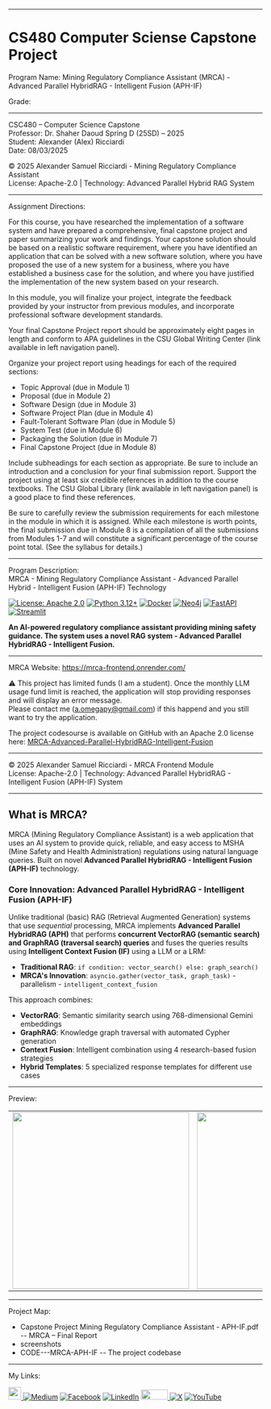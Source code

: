 ﻿-----------------------------------------------------------------------------------------------------------------------------
# CS480 Computer Sciense Capstone Project

Program Name: Mining Regulatory Compliance Assistant (MRCA) - Advanced Parallel HybridRAG - Intelligent Fusion (APH-IF)

Grade: 

-----------------------------------------------------------------------------------------------------------------------------

CSC480 – Computer Science Capstone  
Professor: Dr. Shaher Daoud
Spring D (25SD) – 2025   
Student: Alexander (Alex) Ricciardi   
Date: 08/03/2025   

© 2025 Alexander Samuel Ricciardi - Mining Regulatory Compliance Assistant  
License: Apache-2.0 | Technology: Advanced Parallel Hybrid RAG System

-----------------------------------------------------------------------------------------------------------------------------

Assignment Directions:  

For this course, you have researched the implementation of a software system and have prepared a comprehensive, final capstone project and paper summarizing your work and findings. Your capstone solution should be based on a realistic software requirement, where you have identified an application that can be solved with a new software solution, where you have proposed the use of a new system for a business, where you have established a business case for the solution, and where you have justified the implementation of the new system based on your research.

In this module, you will finalize your project, integrate the feedback provided by your instructor from previous modules, and incorporate professional software development standards. 

Your final Capstone Project report should be approximately eight pages in length and conform to APA guidelines in the CSU Global Writing Center (link available in left navigation panel). 

Organize your project report using headings for each of the required sections:

- Topic Approval (due in Module 1)
- Proposal (due in Module 2)
- Software Design (due in Module 3)
- Software Project Plan (due in Module 4)
- Fault-Tolerant Software Plan (due in Module 5)
- System Test (due in Module 6)
- Packaging the Solution (due in Module 7)
- Final Capstone Project (due in Module 8)

Include subheadings for each section as appropriate. Be sure to include an introduction and a conclusion for your final submission report. Support the project using at least six credible references in addition to the course textbooks. The CSU Global Library (link available in left navigation panel) is a good place to find these references. 

Be sure to carefully review the submission requirements for each milestone in the module in which it is assigned. While each milestone is worth points, the final submission due in Module 8 is a compilation of all the submissions from Modules 1-7 and will constitute a significant percentage of the course point total. (See the syllabus for details.)

-----------------------------------------------------------------------------------------------------------------------------

Program Description:  
MRCA - Mining Regulatory Compliance Assistant - Advanced Parallel Hybrid - Intelligent Fusion (APH-IF) Technology

[![License: Apache 2.0](https://img.shields.io/badge/License-Apache%202.0-blue.svg)](https://opensource.org/licenses/Apache-2.0)
[![Python 3.12+](https://img.shields.io/badge/python-3.12+-blue.svg)](https://www.python.org/downloads/)
[![Docker](https://img.shields.io/badge/docker-%230db7ed.svg?style=flat&logo=docker&logoColor=white)](https://www.docker.com/)
[![Neo4j](https://img.shields.io/badge/Neo4j-008CC1?style=flat&logo=neo4j&logoColor=white)](https://neo4j.com/)
[![FastAPI](https://img.shields.io/badge/FastAPI-005571?style=flat&logo=fastapi)](https://fastapi.tiangolo.com/)
[![Streamlit](https://img.shields.io/badge/Streamlit-FF4B4B?style=flat&logo=streamlit&logoColor=white)](https://streamlit.io/)

**An AI-powered regulatory compliance assistant providing mining safety guidance. 
The system uses a novel RAG system - Advanced Parallel HybridRAG - Intelligent Fusion.**

---

MRCA Website: https://mrca-frontend.onrender.com/  

⚠️ This project has limited funds (I am a student). Once the monthly LLM usage fund limit is reached, the application will stop providing responses and will display an error message.  
Please contact me (a.omegapy@gmail.com) if this happend and you still want to try the application.

The project codesourse is available on GitHub with an Apache 2.0 license here: [MRCA-Advanced-Parallel-HybridRAG-Intelligent-Fusion
](https://github.com/Omegapy/MRCA-Advanced-Parallel-HybridRAG-Intelligent-Fusion/tree/main)

---

© 2025 Alexander Samuel Ricciardi - MRCA Frontend Module  
License: Apache-2.0 | Technology: Advanced Parallel HybridRAG - Intelligent Fusion (APH-IF) System 

---

## **What is MRCA?**

MRCA (Mining Regulatory Compliance Assistant) is a web application that uses an AI system to provide quick, reliable, 
and easy access to MSHA (Mine Safety and Health Administration) regulations using natural language queries. 
Built on novel **Advanced Parallel HybridRAG - Intelligent Fusion (APH-IF)** technology.

### **Core Innovation: Advanced Parallel HybridRAG - Intelligent Fusion (APH-IF)**

Unlike traditional (basic) RAG (Retrieval Augmented Generation) systems that use *sequential* processing, 
MRCA implements **Advanced Parallel HybridRAG (APH)** that performs **concurrent VectorRAG (semantic search) 
and GraphRAG (traversal search) queries** 
and fuses the queries results using **Intelligent Context Fusion (IF)** using a LLM or a LRM:

- **Traditional RAG**: `if condition: vector_search() else: graph_search()`
- **MRCA's Innovation**: `asyncio.gather(vector_task, graph_task)` - parallelism - `intelligent_context_fusion`

This approach combines:
- **VectorRAG**: Semantic similarity search using 768-dimensional Gemini embeddings
- **GraphRAG**: Knowledge graph traversal with automated Cypher generation
- **Context Fusion**: Intelligent combination using 4 research-based fusion strategies
- **Hybrid Templates**: 5 specialized response templates for different use cases

---

Preview:

| | |
|---|---|
| <img width="350" src="https://github.com/user-attachments/assets/2ebfeed2-ba58-4cef-a6e1-9288ff76eaf2"> | <img width="350" src="https://github.com/user-attachments/assets/9c59f5c4-b661-4048-af6e-02669a501dc9">


-----------------------------------------------------------------------------------------------------------------------------

Project Map:

- Capstone Project Mining Regulatory Compliance Assistant - APH-IF.pdf -- MRCA – Final Report
- screenshots 
- CODE---MRCA-APH-IF -- The project codebase

-----------------------------------------------------------------------------------------------------------------------------

My Links:   

<span><a href="https://www.alexomegapy.com" target="_blank"><img width="25" height="25" src="https://github.com/user-attachments/assets/a8e0ea66-5d8f-43b3-8fff-2c3d74d57f53"></span>    [![Medium](https://img.shields.io/badge/Medium-12100E?style=for-the-badge&logo=medium&logoColor=whit)](https://medium.com/@alex.omegapy)    [![Facebook](https://img.shields.io/badge/Facebook-%231877F2.svg?logo=Facebook&logoColor=white)](https://www.facebook.com/profile.php?id=100089638857137)    [![LinkedIn](https://img.shields.io/badge/LinkedIn-%230077B5.svg?logo=linkedin&logoColor=white)](https://linkedin.com/in/alex-ricciardi)    <span><a href="https://www.threads.net/@alexomegapy?hl=en" target="_blank"><img width="53" height="20" src="https://github.com/user-attachments/assets/58c9e833-4501-42e4-b4fe-39ffafba99b2"></span>    [![X](https://img.shields.io/badge/X-black.svg?logo=X&logoColor=white)](https://x.com/AlexOmegapy)    [![YouTube](https://img.shields.io/badge/YouTube-%23FF0000.svg?logo=YouTube&logoColor=white)](https://www.youtube.com/channel/UC4rMaQ7sqywMZkfS1xGh2AA) 

